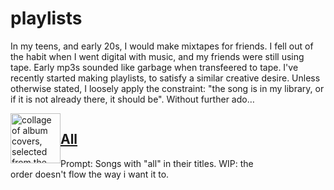 # playlists

In my teens, and early 20s, I would make mixtapes for friends. I fell out of the habit when I went digital with music, and my friends were still using tape. Early mp3s sounded like garbage when transfeered to tape. I've recently started making playlists, to satisfy a similar creative desire. Unless otherwise stated, I loosely apply the constraint: "the song is in my library, or if it is not already there, it should be". Without further ado…

<div style="width: 42vw; height: 100%; float: left;">
  <img src="https://is2-ssl.mzstatic.com/image/thumb/AtkG6eVHgiJ3EH3wSYYPQg/270x270cc.webp" alt="collage of album covers, selected from the playlist" width="80" height="80" style="float: left;">

## [All](https://music.apple.com/us/playlist/all/pl.u-ydNAu9BZJb)

  Prompt: Songs with "all" in their titles. WIP: the order doesn't flow the way i want it to.

</div>

<article style="width: 42vw; height: 100%; float: left;">

## [Chugga Chugga](https://music.apple.com/us/playlist/chugga-chugga/pl.u-Xa60iRBgxX)

<img src="https://is3-ssl.mzstatic.com/image/thumb/rLnoIBvsiQJiT_IJy-vbHg/270x270cc.webp" alt="collage of album covers, selected from the playlist" width="80" height="80" style="float: left;">

Prompt: Songs whose rhythm section reminds me of a steam locomotive.

</article>

<article style="width: 42vw; height: 100%; float: left;">

## [Harder They Fall](https://music.apple.com/us/playlist/harder-they-fall/pl.u-EBbWt5vqyV)

  <img src="https://is2-ssl.mzstatic.com/image/thumb/Wqab6dKq1CVbcKrPse_1aA/270x270cc.webp" alt="collage of album covers, selected from the playlist" width="80" height="80" style="float: left;">

  In order of appearance in the film. Includes tracks missing from official soundtrack.
</article>

<article style="width: 42vw; height: 100%; float: left;">

  ##   [Xzibit x DMX](https://music.apple.com/us/playlist/xzibit-x-dmx/pl.u-z0RPCkp8vG)

  <img src="https://is5-ssl.mzstatic.com/image/thumb/jb_9MI4zuQroVVZ1Xp0pSA/270x270cc.webp" alt="collage of album covers, selected from the playlist" width="80" height="80" style="float: left;">

  Prompt: The letter X.
</article>
